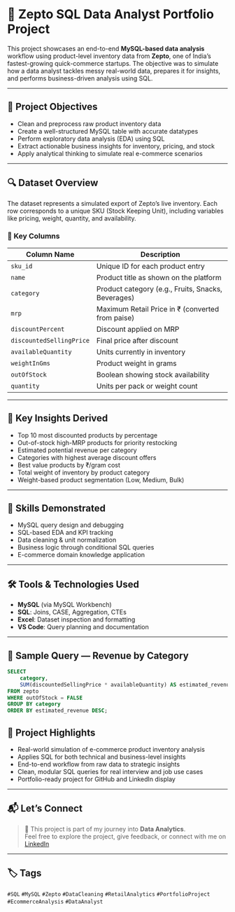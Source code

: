 # 🛒 Zepto SQL Data Analyst Portfolio Project

This project showcases an end-to-end **MySQL-based data analysis** workflow using product-level inventory data from **Zepto**, one of India’s fastest-growing quick-commerce startups. The objective was to simulate how a data analyst tackles messy real-world data, prepares it for insights, and performs business-driven analysis using SQL.

---

## 📌 Project Objectives

- Clean and preprocess raw product inventory data  
- Create a well-structured MySQL table with accurate datatypes  
- Perform exploratory data analysis (EDA) using SQL  
- Extract actionable business insights for inventory, pricing, and stock  
- Apply analytical thinking to simulate real e-commerce scenarios

---

## 🔍 Dataset Overview

The dataset represents a simulated export of Zepto’s live inventory. Each row corresponds to a unique SKU (Stock Keeping Unit), including variables like pricing, weight, quantity, and availability.

### 🔑 Key Columns

| Column Name              | Description |
|--------------------------|-------------|
| `sku_id`                 | Unique ID for each product entry |
| `name`                   | Product title as shown on the platform |
| `category`               | Product category (e.g., Fruits, Snacks, Beverages) |
| `mrp`                    | Maximum Retail Price in ₹ (converted from paise) |
| `discountPercent`        | Discount applied on MRP |
| `discountedSellingPrice` | Final price after discount |
| `availableQuantity`      | Units currently in inventory |
| `weightInGms`            | Product weight in grams |
| `outOfStock`             | Boolean showing stock availability |
| `quantity`               | Units per pack or weight count |

---

## 🧠 Key Insights Derived

- Top 10 most discounted products by percentage  
- Out-of-stock high-MRP products for priority restocking  
- Estimated potential revenue per category  
- Categories with highest average discount offers  
- Best value products by ₹/gram cost  
- Total weight of inventory by product category  
- Weight-based product segmentation (Low, Medium, Bulk)

---

## 🧠 Skills Demonstrated

- MySQL query design and debugging  
- SQL-based EDA and KPI tracking  
- Data cleaning & unit normalization  
- Business logic through conditional SQL queries  
- E-commerce domain knowledge application  

---

## 🛠️ Tools & Technologies Used

- **MySQL** (via MySQL Workbench)  
- **SQL**: Joins, CASE, Aggregation, CTEs  
- **Excel**: Dataset inspection and formatting  
- **VS Code**: Query planning and documentation  

---

## 🧪 Sample Query — Revenue by Category

```sql
SELECT 
    category,
    SUM(discountedSellingPrice * availableQuantity) AS estimated_revenue
FROM zepto
WHERE outOfStock = FALSE
GROUP BY category
ORDER BY estimated_revenue DESC;
```

## 🚀 Project Highlights

- Real-world simulation of e-commerce product inventory analysis  
- Applies SQL for both technical and business-level insights  
- End-to-end workflow from raw data to strategic insights  
- Clean, modular SQL queries for real interview and job use cases  
- Portfolio-ready project for GitHub and LinkedIn display

---

## 📬 Let’s Connect

> 📌 This project is part of my journey into **Data Analytics**.  
> Feel free to explore the project, give feedback, or connect with me on [LinkedIn](https://www.linkedin.com/in/gitesh-garg/)

---

## 🏷️ Tags

`#SQL` `#MySQL` `#Zepto` `#DataCleaning` `#RetailAnalytics` `#PortfolioProject` `#EcommerceAnalysis` `#DataAnalyst`
